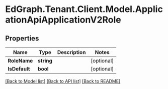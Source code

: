 # EdGraph.Tenant.Client.Model.ApplicationApiApplicationV2Role

## Properties

Name | Type | Description | Notes
------------ | ------------- | ------------- | -------------
**RoleName** | **string** |  | [optional] 
**IsDefault** | **bool** |  | [optional] 

[[Back to Model list]](../README.md#documentation-for-models) [[Back to API list]](../README.md#documentation-for-api-endpoints) [[Back to README]](../README.md)

